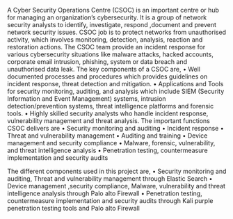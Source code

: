 A Cyber Security Operations Centre (CSOC) is an important centre or hub for managing an organization’s cybersecurity. It is a group of network security analysts to identify, investigate, respond ,document and prevent network security issues.
 CSOC job is to protect networks from unauthorised activity, which involves monitoring, detection, analysis, reaction and restoration actions. The CSOC team provide an incident response for various cybersecurity situations like malware attacks, hacked accounts, corporate email intrusion, phishing, system or data breach and unauthorised data leak. 
The key components of a CSOC are,
•	Well documented processes and procedures which provides guidelines on incident response, threat detection and mitigation.
•	Applications and Tools for security monitoring, auditing, and analysis which include SIEM (Security Information and Event Management) systems, intrusion detection/prevention systems, threat intelligence platforms and forensic tools.
•	Highly skilled security analysts who handle incident response, vulnerability management and  threat analysis.
The important functions CSOC delivers are
•	Security monitoring and auditing
•	Incident response
•	Threat and vulnerability management
•	Auditing and training
•	Device management and security compliance
•	Malware, forensic, vulnerability, and threat intelligence analysis
•	Penetration testing, countermeasure implementation and security audits

The different components used in this project are,
•	Security monitoring and auditing, Threat and vulnerability management through Elastic Search
•	Device management ,security compliance, Malware, vulnerability and threat intelligence analysis through Palo alto Firewall 
•	Penetration testing, countermeasure implementation and security audits through Kali purple penetration testing tools and Palo alto Firewall

